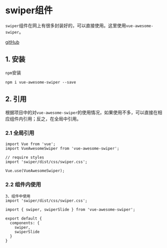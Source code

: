 # swiper组件

`swiper`组件在网上有很多封装好的，可以直接使用。这里使用`vue-awesome-swiper`。

[gitHub](https://github.com/surmon-china/vue-awesome-swiper)

## 1. 安装

`npm`安装

`npm i vue-awesome-swiper --save`

## 2. 引用

根据项目中的对`vue-awesome-swiper`的使用情况，如果使用不多，可以直接在相应组件内引用；反之，在全局中引用。

### 2.1 全局引用

```
import Vue from 'vue';
import VueAwesomeSwiper from 'vue-awesome-swiper';

// require styles
import 'swiper/dist/css/swiper.css';

Vue.use(VueAwesomeSwiper);
```

### 2.2 组件内使用

```
3、组件中使用 
import 'swiper/dist/css/swiper.css';

import { swiper, swiperSlide } from 'vue-awesome-swiper';

export default {
  components: {
    swiper,
    swiperSlide
  }
}
```

